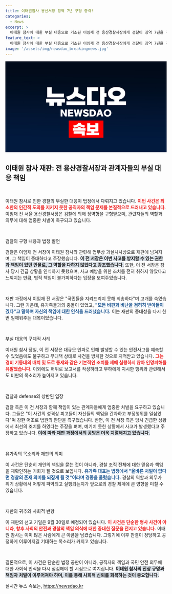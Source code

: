 ```yaml
---
title: 이태원참사 용산서장 징역 7년 구형 충격!
categories:
  - News
excerpt: >
  이태원 참사에 대한 부실 대응으로 기소된 이임재 전 용산경찰서장에게 검찰이 징역 7년을 구형했다. 그는 참사의 가장 큰 책임이 있는 인물로 지목되며, 유가족과의 공판에서 깊은 사과의 말을 전했다. 사건의 진상과 책임 소재가 더욱 주목받고 있다.
feature_text: >
  이태원 참사에 대한 부실 대응으로 기소된 이임재 전 용산경찰서장에게 검찰이 징역 7년을 구형했다. 그는 참사의 가장 큰 책임이 있는 인물로 지목되며, 유가족과의 공판에서 깊은 사과의 말을 전했다. 사건의 진상과 책임 소재가 더욱 주목받고 있다.
image: '/assets/img/newsdao_breakingnews.jpg'
---
```


<p><img src="/assets/img/newsdao_breakingnews.jpg" alt="cryptoinkorea 속보" /></p>

<h2 data-ke-size="size26">이태원 참사 재판: 전 용산경찰서장과 관계자들의 부실 대응 책임</h2>

<p data-ke-size="size16">&nbsp;</p>

<p>이태원 참사로 인한 경찰의 부실한 대응이 법정에서 다뤄지고 있습니다. <b><span style="color: #ee2323;">이번 사건은 최소한의 인간적 도의를 지키지 못한 공직자의 책임 문제를 본질적으로 드러내고 있습니다.</span></b> 이임재 전 서울 용산경찰서장은 검찰에 의해 징역형을 구형받으며, 관련자들의 역할과 의무에 대해 엄중한 처벌이 촉구되고 있습니다.</p>

<p data-ke-size="size16">&nbsp;</p>

<p>검찰의 구형 내용과 법정 발언</p>

<p>검찰은 이임재 전 서장이 이태원 참사와 관련해 업무상 과실치사상으로 재판에 넘겨지며, 그 책임이 중대하다고 주장했습니다. <b><span style="background-color: #21538527;">이 전 서장은 이번 사고를 방지할 수 있는 권한과 책임이 있던 인물로, 그 역할을 다하지 않았다고 강조했습니다.</span></b> 또한, 이 전 서장은 참사 당시 긴급 상황을 인식하지 못했으며, 사고 예방을 위한 조치를 전혀 취하지 않았다고 느껴지는 만큼, 법적 책임이 불가피하다는 입장을 보여주었습니다.</p>

<p data-ke-size="size16">&nbsp;</p>

<p>재판 과정에서 이임재 전 서장은 "국민들을 지켜드리지 못해 죄송하다"며 고개를 숙였습니다. 그런 가운데, 유가족들과의 충돌이 있었고, <b><span style="color: #1a5490;">"모든 비판과 비난을 겸허히 받아들이겠다"고 말하며 자신의 책임에 대한 인식을 드러냈습니다.</span></b> 이는 재판의 중대성을 다시 한번 일깨워주는 대목이었습니다.</p>

<p data-ke-size="size16">&nbsp;</p>

<p>부실 대응의 구체적 사례</p>

<p>이태원 참사 당일, 이 전 서장은 대규모 인파로 인해 발생할 수 있는 안전사고를 예측할 수 있었음에도 불구하고 무대책 상태로 사건을 방치한 것으로 지적받고 있습니다. <b><span style="color: #ee2323;">그는 경비 기동대의 배치 및 도로 통제와 같은 기본적인 조치를 제때 실행하지 않아 인명피해를 유발했습니다.</span></b> 이외에도 허위로 보고서를 작성하라고 부하에게 지시한 행위와 관련해서도 비판의 목소리가 높아지고 있습니다.</p>

<p data-ke-size="size16">&nbsp;</p>

<p>검찰과 defense의 상반된 입장</p>

<p>검찰 측은 이 전 서장과 함께 책임이 있는 관계자들에게 엄중한 처벌을 요구하고 있습니다. 그들은 "이 사건의 성격상 피고들이 자신들의 책임을 간과하고 부정행위를 일삼았다"며 강한 어조로 법원의 판단을 촉구했습니다. 반면, 이 전 서장 측은 당시 긴급한 상황에서 최선의 조치를 하였다는 주장을 펴며, 예기치 못한 상황에서 사고가 발생했다고 주장하고 있습니다. <b><span style="background-color: #21538527;">이에 따라 재판 과정에서의 공방은 더욱 치열해지고 있습니다.</span></b></p>

<p data-ke-size="size16">&nbsp;</p>

<p>유가족의 목소리와 재판의 의미</p>

<p>이 사건은 단순히 개인의 책임을 묻는 것이 아니라, 경찰 조직 전체에 대한 믿음과 책임을 재확인하는 기회가 될 것으로 보입니다. <b><span style="color: #1a5490;">유가족 대표는 법정에서 "올바른 처벌이 없다면 경찰의 존재 의미를 되짚게 될 것"이라며 경종을 울렸습니다.</span></b> 경찰의 역할과 의무가 위기 상황에서 어떻게 파악되고 실행되는지가 앞으로의 경찰 체계에 큰 영향을 미칠 수 있습니다.</p>

<p data-ke-size="size16">&nbsp;</p>

<p>재판의 귀추와 사회적 반향</p>

<p>이 재판의 선고 기일은 9월 30일로 예정되어 있습니다. <b><span style="color: #ee2323;">이 사건은 단순한 형사 사건이 아니라, 향후 사회의 안전과 경찰의 책임 의식에 대한 중대한 질문을 던지고 있습니다.</span></b> 이태원 참사는 이미 많은 사람에게 큰 아픔을 남겼습니다. 그렇기에 이후 판결이 정당하고 공정하게 이루어지길 기대하는 목소리가 커지고 있습니다. </p>

<p data-ke-size="size16">&nbsp;</p>

<p>결론적으로, 이 사건은 단순한 법정 공판이 아니라, 공직자의 책임과 국민 안전 의무에 대한 사회적 인식을 다시 점검해야 할 시점으로 여겨집니다. <b><span style="background-color: #21538527;">이태원 참사의 진상 규명과 책임자 처벌이 이루어져야 하며, 이를 통해 사회적 신뢰를 회복하는 것이 중요합니다.</span></b></p>
실시간 뉴스 속보는, <a href="https://newsdao.kr" rel="dofollow">https://newsdao.kr</a>


